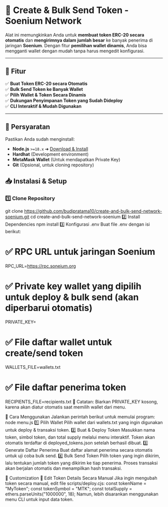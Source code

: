 # 🚀 Create & Bulk Send Token - Soenium Network

Alat ini memungkinkan Anda untuk **membuat token ERC-20 secara otomatis** dan **mengirimnya dalam jumlah besar** ke banyak penerima di jaringan **Soenium**. Dengan fitur **pemilihan wallet dinamis**, Anda bisa mengganti wallet dengan mudah tanpa harus mengedit konfigurasi.

---

## **📌 Fitur**
✅ **Buat Token ERC-20 secara Otomatis**  
✅ **Bulk Send Token ke Banyak Wallet**  
✅ **Pilih Wallet & Token Secara Dinamis**  
✅ **Dukungan Penyimpanan Token yang Sudah Dideploy**  
✅ **CLI Interaktif & Mudah Digunakan**  

---

## **🔧 Persyaratan**
Pastikan Anda sudah menginstall:
- **Node.js** `>=18.x` ➜ [Download & Install](https://nodejs.org/)
- **Hardhat** (Development environment)
- **MetaMask Wallet** (Untuk mendapatkan Private Key)
- **Git** (Opsional, untuk cloning repository)

## **📥 Instalasi & Setup**
### **1️⃣ Clone Repository**

git clone https://github.com/budipratama10/create-and-bulk-send-network-soenium.git
cd create-and-bulk-send-network-soenium
2️⃣ Install Dependencies
npm install
3️⃣ Konfigurasi .env
Buat file .env dengan isi berikut:
# ✅ RPC URL untuk jaringan Soenium
RPC_URL=https://rpc.soneium.org
# ✅ Private key wallet yang dipilih untuk deploy & bulk send (akan diperbarui otomatis)
PRIVATE_KEY=
# ✅ File daftar wallet untuk create/send token
WALLETS_FILE=wallets.txt
# ✅ File daftar penerima token
RECIPIENTS_FILE=recipients.txt
📌 Catatan: Biarkan PRIVATE_KEY kosong, karena akan diatur otomatis saat memilih wallet dari menu.


🚀 Cara Menggunakan
Jalankan perintah berikut untuk memulai program:
node menu.js
1️⃣ Pilih Wallet
Pilih wallet dari wallets.txt yang ingin digunakan untuk deploy & transaksi token.
2️⃣ Buat & Deploy Token
Masukkan nama token, simbol token, dan total supply melalui menu interaktif.
Token akan otomatis terdaftar di deployed_tokens.json setelah berhasil dibuat.
3️⃣ Generate Daftar Penerima
Buat daftar alamat penerima secara otomatis untuk uji coba bulk send.
4️⃣ Bulk Send Token
Pilih token yang ingin dikirim, lalu tentukan jumlah token yang dikirim ke tiap penerima.
Proses transaksi akan berjalan otomatis dan menampilkan hash transaksi.


🔧 Customization
📌 Edit Token Details Secara Manual
Jika ingin mengubah token secara manual, edit file scripts/deploy.cjs:
const tokenName = "MyToken";
const tokenSymbol = "MTK";
const totalSupply = ethers.parseUnits("1000000", 18);
Namun, lebih disarankan menggunakan menu CLI untuk input data token.
